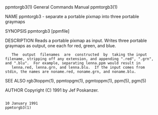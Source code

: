 ppmtorgb3(1)                                                                             General Commands Manual                                                                             ppmtorgb3(1)

NAME
       ppmtorgb3 - separate a portable pixmap into three portable graymaps

SYNOPSIS
       ppmtorgb3 [ppmfile]

DESCRIPTION
       Reads a portable pixmap as input.  Writes three portable graymaps as output, one each for red, green, and blue.

       The  output  filenames  are  constructed  by  taking the input filename, stripping off any extension, and appending ".red", ".grn", and ".blu".  For example, separating lenna.ppm would result in
       lenna.red, lenna.grn, and lenna.blu.  If the input comes from stdin, the names are noname.red, noname.grn, and noname.blu.

SEE ALSO
       rgb3toppm(1), ppmtopgm(1), pgmtoppm(1), ppm(5), pgm(5)

AUTHOR
       Copyright (C) 1991 by Jef Poskanzer.

                                                                                             10 January 1991                                                                                 ppmtorgb3(1)

